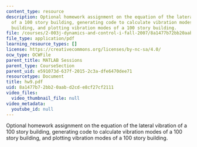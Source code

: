 ```yaml
---
content_type: resource
description: Optional homework assignment on the equation of the lateral vibration
  of a 100 story building, generating code to calculate vibration modes of a 100 story
  building, and plotting vibration modes of a 100 story building.
file: /courses/2-003j-dynamics-and-control-i-fall-2007/8a1477b72bb20aabd2cde8cf27cf2111_hw9.pdf
file_type: application/pdf
learning_resource_types: []
license: https://creativecommons.org/licenses/by-nc-sa/4.0/
ocw_type: OCWFile
parent_title: MATLAB Sessions
parent_type: CourseSection
parent_uid: e591073d-637f-2015-2c3a-dfe6470dee71
resourcetype: Document
title: hw9.pdf
uid: 8a1477b7-2bb2-0aab-d2cd-e8cf27cf2111
video_files:
  video_thumbnail_file: null
video_metadata:
  youtube_id: null
---
```

Optional homework assignment on the equation of the lateral vibration of a 100 story building, generating code to calculate vibration modes of a 100 story building, and plotting vibration modes of a 100 story building.
